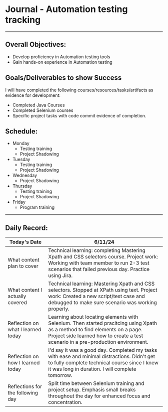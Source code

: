 # Journal - Automation testing tracking

---

## Overall Objectives:

[//]: # (The example\(s\) below should be specifics of the content that you plan on covering over the course of the 2 week learning period.  Additionally, they should be based directly on feedback from your manager.)
- Develop proficiency in Automation testing tools
- Gain hands-on experience in Automation testing

## Goals/Deliverables to show Success
I will have completed the following courses/resources/tasks/artifacts as evidence for development:

[//]: # (The example\(s\) below are EXHAUSTIVE, and should be attinable within the scope of the two weeks. You can have stretch goals if you like, but be reasonable with yourself in terms of what is a fair workload)
- Completed Java Courses
- Completed Selenium courses
- Specific project tasks with code commit evidence of completion.

## Schedule:

[//]: # (Complete this outline to show what you plan on covering each day - remember however, that this will likely change depending on your pprogress.  That is fine - just update it when you need to!)

- Monday
    - Testing training
    - Project Shadowing
- Tuesday
    - Testing training
    - Project Shadowing
- Wednesday
    - Project Shadowing
- Thursday
    - Testing training
    - Project Shadowing
- Friday
    - Program training

--- 
## Daily Record:
[//]: # (You’ll make one of these each day - just copy, paste, and edit the entry, keeping the most recent post at the top of this page. 
This reflection is what you’ll use to share out each day at standup.  
Remember however, that it is a guide only, and should be used accordingly.)

[//]: # (***Lastly, please remember that this daily record is for you.  
While your coaches will use it as a soft point of accountability, 
you should use it only as much as it supports your reflections in learning.
Sentences, bullet points, paragraphs, copy and pastes are welcome!***)

| Today's Date  | 6/11/24                                                                                                                                                                                                         | 
|---|-----------------------------------------------------------------------------------------------------------------------------------------------------------------------------------------------------------------|
| What content plan to cover  | Technical learning: completing Mastering Xpath and CSS selectors course.  Project work: Working with team member to run 2-3 test scenarios that failed previous day. Practice using Jira.                       |   
| What content I actually covered | Technical learning: Mastering Xpath and CSS selectors. Stopped at XPath using text. Project work: Created a new script/test case and debugged to make sure scenario was working properly.                       |  
| Reflection on what I learned today | Learning about locating elements with Selenium. Then started pracitcing using Xpath as a method to find elements on a page. Project side learned how to create a test scenario in a pre-production environment. |   
| Reflection on how I learned today | I'd say it was a good day. Completed my tasks with ease and minimal distractions. Didn't get to fully complete technical course since I knew it was long in duration. I will complete tomorrow.                 |
| Reflections for the following day| Split time between Selenium training and project setup. Emphasis small breaks throughout the day for enhanced focus and concentration.                                                                          